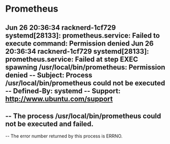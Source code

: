 # Prometheus

Jun 26 20:36:34 racknerd-1cf729 systemd[28133]: prometheus.service: Failed to execute command: Permission denied
Jun 26 20:36:34 racknerd-1cf729 systemd[28133]: prometheus.service: Failed at step EXEC spawning /usr/local/bin/prometheus: Permission denied
-- Subject: Process /usr/local/bin/prometheus could not be executed
-- Defined-By: systemd
-- Support: http://www.ubuntu.com/support
--
-- The process /usr/local/bin/prometheus could not be executed and failed.
--
-- The error number returned by this process is ERRNO.
